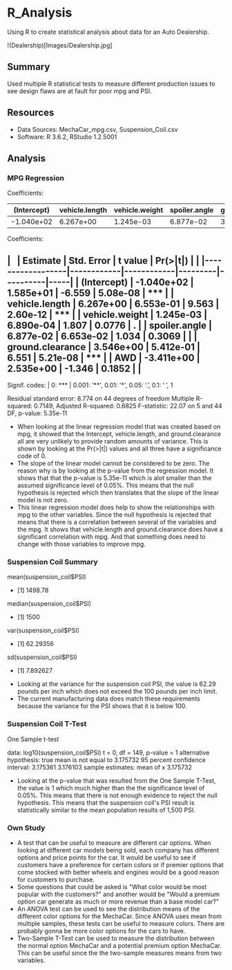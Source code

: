 # R_Analysis
Using R to create statistical analysis about data for an Auto Dealership.

!(Dealership)[Images/Dealership.jpg]

## Summary
Used multiple R statistical tests to measure different production issues to see design flaws are at fault for poor mpg and PSI.

## Resources
- Data Sources: MechaCar_mpg.csv, Suspension_Coil.csv
- Software: R 3.6.2, RStudio 1.2.5001

## Analysis
### MPG Regression

Coefficients:

|(Intercept) | vehicle.length | vehicle.weight | spoiler.angle | ground.clearance | AWD|
|------------|----------------|----------------|---------------|------------------|----|
| -1.040e+02 |   6.267e+00    |     1.245e-03  |  6.877e-02    |  3.546e+00 |-3.411e+00|

Coefficients:

|      &nbsp;      | Estimate   | Std. Error | t value | Pr(>|t|) |&nbsp;|
|------------------|------------|------------|---------|----------|-----|
| (Intercept)      | -1.040e+02 | 1.585e+01  | -6.559  | 5.08e-08 | *** |
| vehicle.length   | 6.267e+00  | 6.553e-01  | 9.563   | 2.60e-12 | *** |
| vehicle.weight   | 1.245e-03  | 6.890e-04  | 1.807   | 0.0776   | .   |
| spoiler.angle    | 6.877e-02  | 6.653e-02  | 1.034   | 0.3069   |     |
| ground.clearance | 3.546e+00  | 5.412e-01  | 6.551   | 5.21e-08 | *** |
| AWD              | -3.411e+00 | 2.535e+00  | -1.346  | 0.1852   |     |
---
Signif. codes: | 0: *** | 0.001:  '**', 0.01: '*', 0.05: ‘.’, 0.1: ‘ ’, 1

Residual standard error: 8.774 on 44 degrees of freedom
Multiple R-squared:  0.7149,	Adjusted R-squared:  0.6825 
F-statistic: 22.07 on 5 and 44 DF,  p-value: 5.35e-11

- When looking at the linear regression model that was created based on mpg, it showed that the Intercept, vehicle.length, and ground.clearance all are very unlikely to provide random amounts of variance. This is shown by looking at the Pr(>|t|) values and all three have a significance code of 0.
- The slope of the linear model cannot be considered to be zero. The reason why is by looking at the p-value from the regression model. It shows that that the p-value is 5.35e-11 which is alot smaller than the assumed significance level of 0.05%. This means that the null hypothesis is rejected which then translates that the slope of the linear model is not zero.
- This linear regression model does help to show the relationships with mpg to the other variables. Since the null hypothesis is rejected that means that there is a correlation between several of the variables and the mpg. It shows that vehicle.length and ground.clearance does have a significant correlation with mpg. And that something does need to change with those variables to improve mpg. 

### Suspension Coil Summary

mean(suspension_coil$PSI)
* [1] 1498.78

median(suspension_coil$PSI)
* [1] 1500

var(suspension_coil$PSI)
* [1] 62.29356

sd(suspension_coil$PSI)
* [1] 7.892627

- Looking at the variance for the suspension coil PSI, the value is 62.29 pounds per inch which does not exceed the 100 pounds per inch limit.
- The current manufacturing data does match these requirements because the variance for the PSI shows that it is below 100. 

### Suspension Coil T-Test
One Sample t-test

data:  log10(suspension_coil$PSI)
t = 0, df = 149, p-value = 1
alternative hypothesis: true mean is not equal to 3.175732
95 percent confidence interval:
 3.175361 3.176103
sample estimates:
mean of x 
 3.175732 

- Looking at the p-value that was resulted from the One Sample T-Test, the value is 1 which much higher than the the significance level of 0.05%. This means that there is not enough evidence to reject the null hypothesis. This means that the suspension coil's PSI result is statistically similar to the mean population results of 1,500 PSI.

### Own Study

- A test that can be useful to measure are different car options. When looking at different car models being sold, each company has different options and price points for the car. It would be useful to see if customers have a preference for certain colors or if premier options that come stocked with better wheels and engines would be a good reason for customers to purchase. 
- Some questions that could be asked is "What color would be most popular with the customers?" and another would be "Would a premium option car generate as much or more revenue than a base model car?"
- An ANOVA test can be used to see the distribution means of the different color options for the MechaCar. Since ANOVA uses mean from multiple samples, these tests can be useful to measure colors. There are probably gonna be more color options for the cars to have. 
- Two-Sample T-Test can be used to measure the distribution between the normal option MechaCar and a potential premium option MechaCar. This can be useful since the the two-sample measures means from two variables.